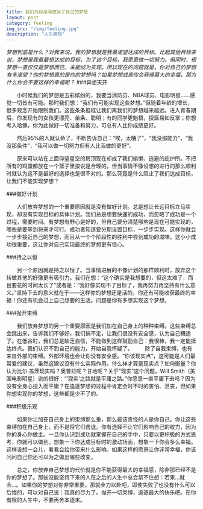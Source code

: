 ```yaml
---
title: 我们为何渐渐放弃了自己的梦想
layout: post
category: feeling
img_src: "/img/feeling.jpg"
description: "人生感悟"
---
```

*梦想到底是什么？对我来说，我的梦想就是我最渴望达成的目标。比起其他目标来说，梦想是我最最想达成的目标，为了这个目标，我愿意做一切努力。但同时，很梦想一直仅仅是梦想而已，未能成为实现。所以现在的问题就是，你对自己的梦想有多渴望？你的梦想真的是你的梦想吗？如果梦想成真你会获得莫大的幸福，那为什么你会不要这样的幸福呢？*
###异想天开

　　小时候我们的梦想是五彩缤纷的，我要当消防员、NBA球员、电影明星……感觉一切皆有可能。那时我们想：“我们有可能实现这些梦想。”但随着年龄的增长，很多观念开始限制我们。这些条条框框让我们离我们的梦想越来越远。进入青春期后，你发现有的女孩更漂亮、苗条、聪明；有的同学更魁梧，投篮易如反掌；你想考入哈佛，你为此做好一切准备和努力，可总有人比你成绩更好。

　　然后95%的人就认命了，不断告诉自己：“唉，太糟了”，“我没那能力”，“我没那条件”，“我可以做一切努力但有人比我做的更好”。

　　原来可以站在上面仰望星空的房顶现在却成了我们偷懒、逃避的庇护所。不把所有的鸡蛋都放在一个篮子里按说是合理的，但当事情不像设想的进行的那么顺利时就认为这不是最好的选择也是很不对的。那么究竟是什么阻止了我们达成目标，让我们不能实现梦想？

###做好计划

　　人们放弃梦想的一个重要原因就是没有做好计划。总是想让长远目标立马实现，却没有实现目标的具体计划。我们总是想要快速的成功，而忽略了成功是一个过程，需要时间。有梦想有野心是好的，但自己要分清楚哪些是现在可能实现的，哪些是要等到将来才可行。成功者知道要分期设置目标，一步步实现。这样你就会一步步接近自己的梦想，而且从一个个阶段性的胜利中尝到成功的滋味。这小小成功很重要，这让你对自己实现最终的梦想更有信心。

###持之以恒

　　另一个原因就是持之以恒了。当事情进展的不像计划的那样顺利时，放弃这个转做其他的好像更有吸引力。我们在想：“这个确实是我想要的，但这太难了，而且要花的时间太长了”或者是：“我好像实现不了目标了，我再努力再坚持有什么意义。”坚持下去的意义就在于——这样你的梦想还是活的，你还有可能收获最终的幸福！你还有机会过上自己想要的生活。问题是你有多想实现这个梦想。

###抛开束缚

　　我们放弃梦想的另一个重要原因是我们加在自己身上的种种束缚。这些束缚总会跳出来，告诉我们不够好，我们搞不定，让我们很没有安全感，认为自己糟透了。在低谷时，我们总是缺乏自信，不能做到这样鼓励自己：我很棒，我一定能抵达终点。我们认识不到自己的能力，开始自我怀疑了。
　　除了自我束缚，也有来自外部的束缚。外部环境也会让你没有安全感。“你该现实点”，这可能是人们最常爱的建议，虽然这建议没有什么实际作用。什么样才算是现实点？如何衡量？你认为比尔·盖茨现实吗？奥普拉呢？甘地呢？关于“现实”这个问题，Will Smith（美国电影明星）说的很好：“‘现实’之路就是平庸之路。”你愿意一直平庸下去吗？因为没有全身心投入而平庸？在追逐梦想的过程中肯定会时不时的害怕、沮丧，但如果你想实现你的梦想，这些都是少不了的。

###积极乐观

　　如果你让加在自己身上的束缚那么重，那么最该责怪的人是你自己。你让这些束缚加在自己身上，而不是将它们击退。你有选择不让它们影响自己的权力，因为你的身心你做主。一旦你认识到成功就掌握在自己的手中，只要以更积极的方式思考，你就可以做到。想象一下你达成目标时的激动场面，想象一下你会多么幸福。这样设想一会儿，看看会给你带来什么影响。如果这样的愿景让你非常幸福，你该问问自己你还可以为之做出哪些改变。

　　总之，你放弃自己梦想的代价就是你不能获得最大的幸福感，除非那已经不是你的梦想了。那些没能坚持下来的人在之后的人生中总会禁不住想：若果…就会…。如果你的梦想对你非常重要，那就全力以赴吧，即使失败了也没有什么可以后悔的，可以对自己说：我真的尽力了。抛开一切束缚，追逐最大的快乐吧。在你有限的人生中，不要再舍本逐末。